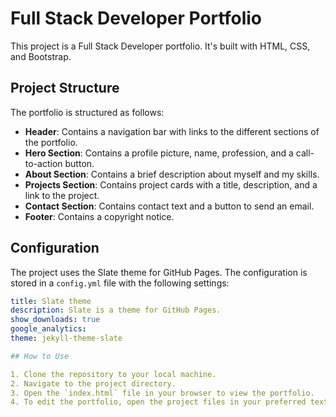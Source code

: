 # Full Stack Developer Portfolio

This project is a Full Stack Developer portfolio. It's built with HTML, CSS, and Bootstrap.

## Project Structure

The portfolio is structured as follows:

- **Header**: Contains a navigation bar with links to the different sections of the portfolio.
- **Hero Section**: Contains a profile picture, name, profession, and a call-to-action button.
- **About Section**: Contains a brief description about myself and my skills.
- **Projects Section**: Contains project cards with a title, description, and a link to the project.
- **Contact Section**: Contains contact text and a button to send an email.
- **Footer**: Contains a copyright notice.

## Configuration

The project uses the Slate theme for GitHub Pages. The configuration is stored in a `config.yml` file with the following settings:

```yml
title: Slate theme
description: Slate is a theme for GitHub Pages.
show_downloads: true
google_analytics:
theme: jekyll-theme-slate

## How to Use

1. Clone the repository to your local machine.
2. Navigate to the project directory.
3. Open the `index.html` file in your browser to view the portfolio.
4. To edit the portfolio, open the project files in your preferred text editor.
```
